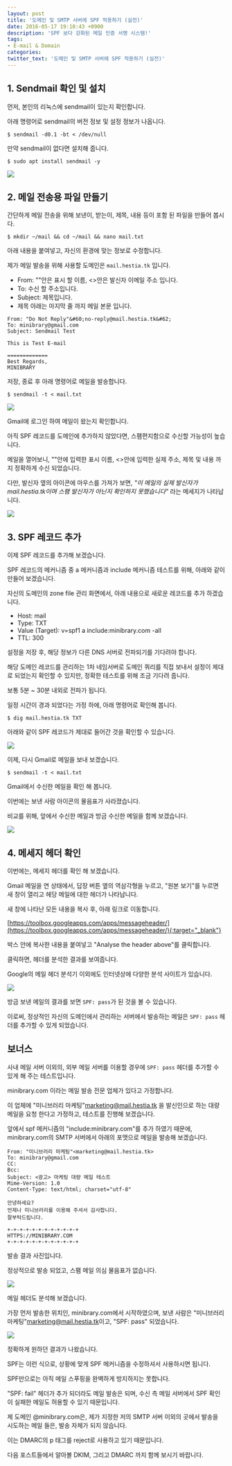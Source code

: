 ```yaml
---
layout: post
title: '도메인 및 SMTP 서버에 SPF 적용하기 (실전)'
date: 2016-05-17 19:10:43 +0900
description: 'SPF 보다 강화된 메일 인증 서명 시스템!'
tags:
- E-mail & Domain
categories:
twitter_text: '도메인 및 SMTP 서버에 SPF 적용하기 (실전)'
---
```


## 1. Sendmail 확인 및 설치

먼저, 본인의 리눅스에 sendmail이 있는지 확인합니다.

아래 명령어로 sendmail의 버전 정보 및 설정 정보가 나옵니다.

```
$ sendmail -d0.1 -bt < /dev/null
```

만약 sendmail이 없다면 설치해 줍니다.

```
$ sudo apt install sendmail -y
```

<a href="https://googledrive.com/host/0Bw2KEQNBe4nMZW91OWJNZ2lmX0k/img-2016-0518-007.png" data-lightbox="252"><img src="https://googledrive.com/host/0Bw2KEQNBe4nMZW91OWJNZ2lmX0k/img-2016-0518-007.png"></a>

## 2. 메일 전송용 파일 만들기

간단하게 메일 전송을 위해 보낸이, 받는이, 제목, 내용 등이 포함 된 파일을 만들어 봅시다.

```
$ mkdir ~/mail && cd ~/mail && nano mail.txt
```

아래 내용을 붙여넣고, 자신의 환경에 맞는 정보로 수정합니다.

제가 메일 발송을 위해 사용할 도메인은 `mail.hestia.tk` 입니다.

* From:  ""안은 표시 할 이름, <>안은 발신자 이메일 주소 입니다.
* To: 수신 할 주소입니다.
* Subject: 제목입니다.
* 제목 아래는 마지막 줄 까지 메일 본문 입니다.

```
From: "Do Not Reply"&#60;no-reply@mail.hestia.tk&#62;
To: minibrary@gmail.com
Subject: Sendmail Test

This is Test E-mail

=============
Best Regards,
MINIBRARY
```

저장, 종료 후 아래 명령어로 메일을 발송합니다.

```
$ sendmail -t < mail.txt
```

<a href="https://googledrive.com/host/0Bw2KEQNBe4nMZW91OWJNZ2lmX0k/img-2016-0517-002.png" data-lightbox="252"><img src="https://googledrive.com/host/0Bw2KEQNBe4nMZW91OWJNZ2lmX0k/img-2016-0517-002.png"></a>

Gmail에 로그인 하여 메일이 왔는지 확인합니다.

아직 SPF 레코드를 도메인에 추가하지 않았다면, 스팸편지함으로 수신할 가능성이 높습니다.

메일을 열어보니, ""안에 입력한 표시 이름, <>안에 입력한 실제 주소, 제목 및 내용 까지 정확하게 수신 되었습니다.

다만, 발신자 옆의 아이콘에 마우스를 가져가 보면, *"이 메일의 실제 발신자가 mail.hestia.tk이며 스팸 발신자가 아닌지 확인하지 못했습니다"* 라는 메세지가 나타납니다.

<a href="https://googledrive.com/host/0Bw2KEQNBe4nMZW91OWJNZ2lmX0k/img-2016-0517-003.png" data-lightbox="252"><img src="https://googledrive.com/host/0Bw2KEQNBe4nMZW91OWJNZ2lmX0k/img-2016-0517-003.png"></a>

## 3. SPF 레코드 추가

이제 SPF 레코드를 추가해 보겠습니다.

SPF 레코드의 메커니즘 중 a 메커니즘과 include 메커니즘 테스트를 위해, 아래와 같이 만들어 보겠습니다.

자신의 도메인의 zone file 관리 화면에서, 아래 내용으로 새로운 레코드를 추가 하겠습니다.


* Host: mail
* Type: TXT
* Value (Target): v=spf1 a include:minibrary.com -all
* TTL: 300

설정을 저장 후, 해당 정보가 다른 DNS 서버로 전파되기를 기다려야 합니다.

해당 도메인 레코드를 관리하는 1차 네임서버로 도메인 쿼리를 직접 보내서 설정이 제대로 되었는지 확인할 수 있지만, 정확한 테스트를 위해 조금 기다려 줍니다.

보통 5분 ~ 30분 내외로 전파가 됩니다.

일정 시간이 경과 되었다는 가정 하에, 아래 명령어로 확인해 봅니다.

```
$ dig mail.hestia.tk TXT
```

아래와 같이 SPF 레코드가 제대로 들어간 것을 확인할 수 있습니다.

<a href="https://googledrive.com/host/0Bw2KEQNBe4nMZW91OWJNZ2lmX0k/img-2016-0518-008.png" data-lightbox="252"><img src="https://googledrive.com/host/0Bw2KEQNBe4nMZW91OWJNZ2lmX0k/img-2016-0518-008.png"></a>

이제, 다시 Gmail로 메일을 보내 보겠습니다.

```
$ sendmail -t < mail.txt
```

Gmail에서 수신한 메일을 확인 해 봅니다.

이번에는 보낸 사람 아이콘의 물음표가 사라졌습니다.

비교를 위해, 앞에서 수신한 메일과 방금 수신한 메일을 함께 보겠습니다.

<a href="https://googledrive.com/host/0Bw2KEQNBe4nMZW91OWJNZ2lmX0k/img-2016-0517-004.png" data-lightbox="252"><img src="https://googledrive.com/host/0Bw2KEQNBe4nMZW91OWJNZ2lmX0k/img-2016-0517-004.png"></a>

## 4. 메세지 헤더 확인

이번에는, 메세지 헤더를 확인 해 보겠습니다.

Gmail 메일을 연 상태에서, 답장 버튼 옆의 역삼각형을 누르고, "원본 보기"를 누르면 새 창이 열리고 헤당 메일에 대한 헤더가 나타납니다.

새 창에 나타난 모든 내용을 복사 후, 아래 링크로 이동합니다.

[https://toolbox.googleapps.com/apps/messageheader/](https://toolbox.googleapps.com/apps/messageheader/){:target="_blank"}

박스 안에 복사한 내용을 붙여넣고 "Analyse the header above"를 클릭합니다.

클릭하면, 헤더를 분석한 결과를 보여줍니다.

Google의 메일 헤더 분석기 이외에도 인터넷상에 다양한 분석 사이트가 있습니다.

<a href="https://googledrive.com/host/0Bw2KEQNBe4nMZW91OWJNZ2lmX0k/img-2016-0518-012.png" data-lightbox="252"><img src="https://googledrive.com/host/0Bw2KEQNBe4nMZW91OWJNZ2lmX0k/img-2016-0518-012.png"></a>

방금 보낸 메일의 결과를 보면 `SPF: pass`가 된 것을 볼 수 있습니다.

이로써, 정상적인 자신의 도메인에서 관리하는 서버에서 발송하는 메일은 `SPF: pass` 헤더를 추가할 수 있게 되었습니다.

## 보너스

사내 메일 서버 이외의, 외부 메일 서버를 이용할 경우에 `SPF: pass` 헤더를 추가할 수 있게 해 주는 테스트입니다.

minibrary.com 이라는 메일 발송 전문 업체가 있다고 가정합니다.

이 업체에 "미니브러리 마케팅"<marketing@mail.hestia.tk> 을 발신인으로 하는 대량 메일을 요청 한다고 가정하고, 테스트를 진행해 보겠습니다.

앞에서 spf 메커니즘의 "include:minibrary.com"를 추가 하였기 때문에, minibrary.com의 SMTP 서버에서 아래의 포맷으로 메일을 발송해 보겠습니다.

```
From: "미니브러리 마케팅"<marketing@mail.hestia.tk>
To: minibrary@gmail.com
CC:
Bcc:
Subject: <광고> 마케팅 대량 메일 테스트
Mime-Version: 1.0
Content-Type: text/html; charset="utf-8"

안녕하세요?
언제나 미니브러리를 이용해 주셔서 감사합니다.
잘부탁드립니다.

+-+-+-+-+-+-+-+-+-+-+-+
HTTPS://MINIBRARY.COM
+-+-+-+-+-+-+-+-+-+-+-+
```

발송 결과 사진입니다.

정상적으로 발송 되었고, 스팸 메일 의심 물음표가 없습니다.

<a href="https://googledrive.com/host/0Bw2KEQNBe4nMZW91OWJNZ2lmX0k/img-2016-0518-010.png" data-lightbox="252"><img src="https://googledrive.com/host/0Bw2KEQNBe4nMZW91OWJNZ2lmX0k/img-2016-0518-010.png"></a>

메일 헤더도 분석해 보겠습니다.

가장 먼저 발송한 위치인, minibrary.com에서 시작하였으며, 보낸 사람은 "미니브러리 마케팅"<marketing@mail.hestia.tk>이고, "SPF: pass" 되었습니다.

<a href="https://googledrive.com/host/0Bw2KEQNBe4nMZW91OWJNZ2lmX0k/img-2016-0518-011.png" data-lightbox="252"><img src="https://googledrive.com/host/0Bw2KEQNBe4nMZW91OWJNZ2lmX0k/img-2016-0518-011.png"></a>

정확하게 원하던 결과가 나왔습니다.

SPF는 이런 식으로, 상황에 맞게 SPF 메커니즘을 수정하셔서 사용하시면 됩니다.

SPF만으로는 아직 메일 스푸핑을 완벽하게 방지하지는 못합니다.

"SPF: fail" 헤더가 추가 되더라도 메일 발송은 되며, 수신 측 메일 서버에서 SPF 확인이 실패한 메일도 허용할 수 있기 때문입니다.

제 도메인 @minibrary.com은, 제가 지정한 저의 SMTP 서버 이외의 곳에서 발송을 시도하는 메일 들은, 발송 자체가 되지 않습니다.

이는 DMARC의 p 태그를 reject로 사용하고 있기 때문입니다.

다음 포스트들에서 알아볼 DKIM, 그리고 DMARC 까지 함께 보시기 바랍니다.
